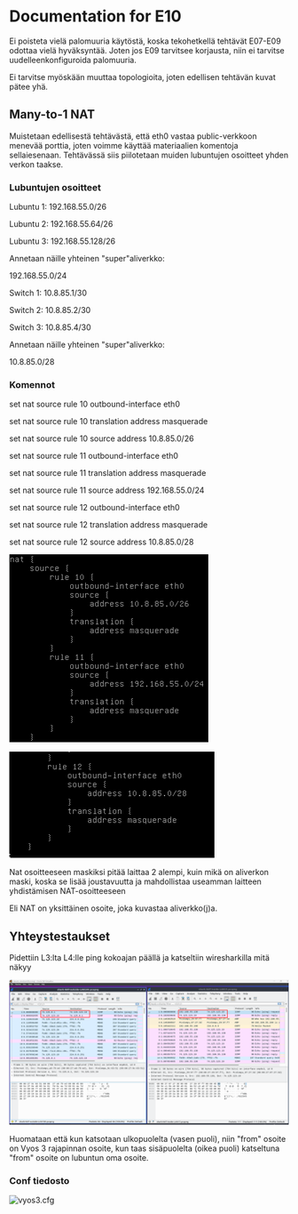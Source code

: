# Documentation for E10

Ei poisteta vielä palomuuria käytöstä, koska tekohetkellä tehtävät E07-E09 odottaa vielä hyväksyntää. Joten jos E09 tarvitsee korjausta, niin ei tarvitse uudelleenkonfiguroida palomuuria.

Ei tarvitse myöskään muuttaa topologioita, joten edellisen tehtävän kuvat pätee yhä.

## Many-to-1 NAT

Muistetaan edellisestä tehtävästä, että eth0 vastaa public-verkkoon menevää porttia, joten voimme käyttää materiaalien komentoja sellaiesenaan. Tehtävässä siis piilotetaan muiden lubuntujen osoitteet yhden verkon taakse.

### Lubuntujen osoitteet

Lubuntu 1: 192.168.55.0/26

Lubuntu 2: 192.168.55.64/26

Lubuntu 3: 192.168.55.128/26

Annetaan näille yhteinen "super"aliverkko:

192.168.55.0/24

Switch 1: 10.8.85.1/30

Switch 2: 10.8.85.2/30

Switch 3: 10.8.85.4/30

Annetaan näille yhteinen "super"aliverkko:

10.8.85.0/28

### Komennot

set nat source rule 10 outbound-interface eth0

set nat source rule 10 translation address masquerade

set nat source rule 10 source address 10.8.85.0/26

set nat source rule 11 outbound-interface eth0

set nat source rule 11 translation address masquerade

set nat source rule 11 source address 192.168.55.0/24

set nat source rule 12 outbound-interface eth0

set nat source rule 12 translation address masquerade

set nat source rule 12 source address 10.8.85.0/28

![nat vyos 3 conf](./E10/nat%20config.png)

![nat 2 vyos 3 conf](./E10/nat2config.png)

Nat osoitteeseen maskiksi pitää laittaa 2 alempi, kuin mikä on aliverkon maski, koska se lisää joustavuutta ja mahdollistaa useamman laitteen yhdistämisen NAT-osoitteeseen

Eli NAT on yksittäinen osoite, joka kuvastaa aliverkko(j)a.

## Yhteystestaukset

Pidettiin L3:lta L4:lle ping kokoajan päällä ja katseltiin wiresharkilla mitä näkyy

![wireshark NAT](./E10/wiresharkNAT.png)

Huomataan että kun katsotaan ulkopuolelta (vasen puoli), niin "from" osoite on Vyos 3 rajapinnan osoite, kun taas sisäpuolelta (oikea puoli) katseltuna "from" osoite on lubuntun oma osoite.

### Conf tiedosto

![vyos3.cfg](./E10/vyos3.cfg)
